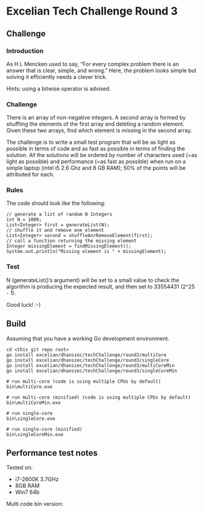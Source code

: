 # Excelian Tech Challenge Round 3

## Challenge

### Introduction

As H L Mencken used to say, “For every complex problem there is an answer that is clear, simple, and wrong.”
Here, the problem looks simple but solving it efficiently needs a clever trick.

Hints: using a bitwise operator is advised.

### Challenge

There is an array of non-negative integers. A second array is formed by shuffling the elements of the first array and deleting a random element. Given these two arrays, find which element is missing in the second array.

The challenge is to write a small test program that will be as light as possible in terms of code and as fast as possible in terms of finding the solution. All the solutions will be ordered by number of characters used (=as light as possible) and performance (=as fast as possible) when run on a simple laptop (intel i5 2.6 Ghz and 8 GB RAM); 50% of the points will be attributed for each.

### Rules

The code should look like the following:

	// generate a list of random N Integers
	int N = 1000;
	List<Integer> first = generateList(N);
	// shuffle it and remove one element
	List<Integer> second = shuffleAnrRemoveElement(first);
	// call a function returning the missing element
	Integer missingElement = findMissingElement();
	System.out.println("Missing element is " + missingElement);

### Test

N (generateList()’s argument) will be set to a small value to check the algorithm is producing the expected result, and then set to 33554431 (2^25 - 1).

Good luck! :-) 

## Build

Assuming that you have a working Go development environment.

	cd <this git repo root>
	go install excelian/dhanszec/techChallenge/round3/multiCore
	go install excelian/dhanszec/techChallenge/round3/singleCore
	go install excelian/dhanszec/techChallenge/round3/multiCoreMin
	go install excelian/dhanszec/techChallenge/round3/singleCoreMin

	# run multi-core (code is using multiple CPUs by default)
	bin\multiCore.exe

	# run multi-core (minified) (code is using multiple CPUs by default)
	bin\multiCoreMin.exe

	# run single-core
	bin\singleCore.exe

	# run single-core (minified)
	bin\singleCoreMin.exe

## Performance test notes

Tested on:

- i7-2600K 3.7GHz
- 8GB RAM
- Win7 64b

Multi code bin version: